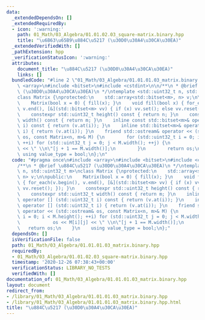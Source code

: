 ```yaml
---
data:
  _extendedDependsOn: []
  _extendedRequiredBy:
  - icon: ':warning:'
    path: 01_Math/03_Algebra/01.01.02.03_square-matrix.binary.hpp
    title: "\u6B63\u65B9\u884C\u5217 (\u30D0\u30A4\u30CA\u30EA)"
  _extendedVerifiedWith: []
  _pathExtension: hpp
  _verificationStatusIcon: ':warning:'
  attributes:
    document_title: "\u884C\u5217 (\u30D0\u30A4\u30CA\u30EA)"
    links: []
  bundledCode: "#line 2 \"01_Math/03_Algebra/01.01.01.03_matrix.binary.hpp\"\n#include\
    \ <array>\n#include <bitset>\n#include <cstdint>\n\n/**\n * @brief \u884C\u5217\
    \ (\u30D0\u30A4\u30CA\u30EA)\n */\ntemplate <std::uint32_t n, std::uint32_t m>\n\
    class Matrix {\nprotected:\n    std::array<std::bitset<m>, n> v;\n\npublic:\n\
    \    Matrix(bool x = 0) { fill(x); }\n    void fill(bool x) { for_each(v.begin(),\
    \ v.end(), [&](std::bitset<m> vv) { if (x) vv.set(); else vv.reset(); }); }\n\
    \    constexpr std::uint32_t height() const { return n; }\n    constexpr std::uint32_t\
    \ width() const { return m; }\n    inline const std::bitset<m>& operator [] (std::uint32_t\
    \ i) const { return (v.at(i)); }\n    inline std::bitset<m>& operator [] (std::uint32_t\
    \ i) { return (v.at(i)); }\n    friend std::ostream& operator << (std::ostream&\
    \ os, const Matrix<n, m>& M) {\n        for (std::uint32_t i = 0; i < M.height();\
    \ ++i) for (std::uint32_t j = 0; j < M.width(); ++j) {\n            os << M[i][j]\
    \ << \" \\n\"[j + 1 == M.width()];\n        }\n        return os;\n    }\n   \
    \ using value_type = bool;\n};\n"
  code: "#pragma once\n#include <array>\n#include <bitset>\n#include <cstdint>\n\n\
    /**\n * @brief \u884C\u5217 (\u30D0\u30A4\u30CA\u30EA)\n */\ntemplate <std::uint32_t\
    \ n, std::uint32_t m>\nclass Matrix {\nprotected:\n    std::array<std::bitset<m>,\
    \ n> v;\n\npublic:\n    Matrix(bool x = 0) { fill(x); }\n    void fill(bool x)\
    \ { for_each(v.begin(), v.end(), [&](std::bitset<m> vv) { if (x) vv.set(); else\
    \ vv.reset(); }); }\n    constexpr std::uint32_t height() const { return n; }\n\
    \    constexpr std::uint32_t width() const { return m; }\n    inline const std::bitset<m>&\
    \ operator [] (std::uint32_t i) const { return (v.at(i)); }\n    inline std::bitset<m>&\
    \ operator [] (std::uint32_t i) { return (v.at(i)); }\n    friend std::ostream&\
    \ operator << (std::ostream& os, const Matrix<n, m>& M) {\n        for (std::uint32_t\
    \ i = 0; i < M.height(); ++i) for (std::uint32_t j = 0; j < M.width(); ++j) {\n\
    \            os << M[i][j] << \" \\n\"[j + 1 == M.width()];\n        }\n     \
    \   return os;\n    }\n    using value_type = bool;\n};"
  dependsOn: []
  isVerificationFile: false
  path: 01_Math/03_Algebra/01.01.01.03_matrix.binary.hpp
  requiredBy:
  - 01_Math/03_Algebra/01.01.02.03_square-matrix.binary.hpp
  timestamp: '2020-12-26 07:38:43+00:00'
  verificationStatus: LIBRARY_NO_TESTS
  verifiedWith: []
documentation_of: 01_Math/03_Algebra/01.01.01.03_matrix.binary.hpp
layout: document
redirect_from:
- /library/01_Math/03_Algebra/01.01.01.03_matrix.binary.hpp
- /library/01_Math/03_Algebra/01.01.01.03_matrix.binary.hpp.html
title: "\u884C\u5217 (\u30D0\u30A4\u30CA\u30EA)"
---
```

